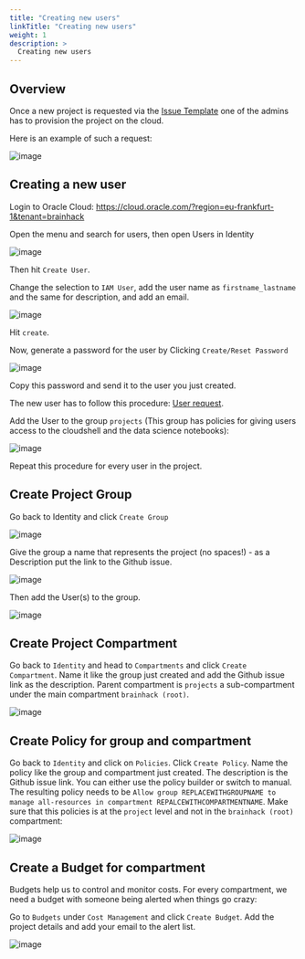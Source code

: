 ```yaml
---
title: "Creating new users"
linkTitle: "Creating new users"
weight: 1
description: >
  Creating new users
---
```


## Overview

Once a new project is requested via the
[Issue Template](https://github.com/brainhackorg/brainhack_cloud/issues/new?assignees=&labels=resource_request&template=request-resource-access.yml)
one of the admins has to provision the project on the cloud.

Here is an example of such a request:

![image](https://user-images.githubusercontent.com/4021595/157339176-d222994f-7d25-484c-99bb-67b354ab1e5a.png)

## Creating a new user

Login to Oracle Cloud:
https://cloud.oracle.com/?region=eu-frankfurt-1&tenant=brainhack

Open the menu and search for users, then open Users in Identity

![image](https://user-images.githubusercontent.com/4021595/157339416-1c6f3dcd-3d78-4613-81f1-a955badc3d28.png)

Then hit `Create User`.

Change the selection to `IAM User`, add the user name as `firstname_lastname`
and the same for description, and add an email.

![image](https://user-images.githubusercontent.com/4021595/157339931-96380614-7e14-434d-a9d6-9821c7aa2463.png)

Hit `create`.

Now, generate a password for the user by Clicking `Create/Reset Password`

![image](https://user-images.githubusercontent.com/4021595/157340057-14baf64d-4737-4dae-ad6a-c31694eac9ab.png)

Copy this password and send it to the user you just created.

The new user has to follow this procedure: [User request](./../../docs/request).

Add the User to the group `projects` (This group has policies for giving users access to the cloudshell and the data science notebooks): 

![image](https://user-images.githubusercontent.com/4021595/164168268-e0921fa8-8236-4816-890d-ab1dbaafe240.png)


Repeat this procedure for every user in the project.

## Create Project Group

Go back to Identity and click `Create Group`

![image](https://user-images.githubusercontent.com/4021595/157341864-5582074f-fa90-48f2-a2a5-deebb1a241dc.png)

Give the group a name that represents the project (no spaces!) - as a Description
put the link to the Github issue.

![image](https://user-images.githubusercontent.com/4021595/157342047-92280e16-9518-4d04-a3be-796073d16c01.png)

Then add the User(s) to the group.

![image](https://user-images.githubusercontent.com/4021595/157342170-192e1e82-c1f7-46ed-a0f9-ec59bbe8de8e.png)

## Create Project Compartment

Go back to `Identity` and head to `Compartments` and click `Create Compartment`.
Name it like the group just created and add the Github issue link as
the description. Parent compartment is `projects` a sub-compartment under the main compartment `brainhack (root)`.

![image](https://user-images.githubusercontent.com/4021595/164388946-72ae0980-6975-4b2b-bdb1-e1442a0da344.png)


## Create Policy for group and compartment

Go back to `Identity` and click on `Policies`. Click `Create Policy`. Name the
policy like the group and compartment just created. The description is the Github
issue link. You can either use the policy builder or switch to manual. The
resulting policy needs to be
`Allow group REPLACEWITHGROUPNAME to manage all-resources in compartment REPALCEWITHCOMPARTMENTNAME`. Make sure that this policies is at the `project` level and not in the `brainhack (root)` compartment:

![image](https://user-images.githubusercontent.com/4021595/164389533-8f18ee73-c474-476d-8ed5-a0428b7e5aac.png)

## Create a Budget for compartment

Budgets help us to control and monitor costs. For every compartment, we need a
budget with someone being alerted when things go crazy:

Go to `Budgets` under `Cost Management` and click `Create Budget`. Add the
project details and add your email to the alert list.

![image](https://user-images.githubusercontent.com/4021595/157346505-be192493-6937-4574-87a8-1ceb898bae81.png)

